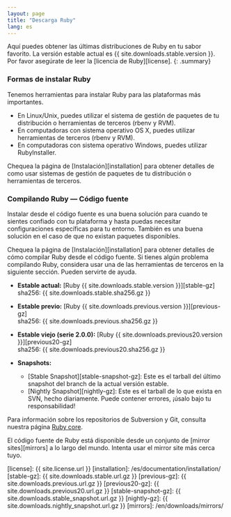 ```yaml
---
layout: page
title: "Descarga Ruby"
lang: es
---
```


Aquí puedes obtener las últimas distribuciones de Ruby en tu sabor
favorito. La versión estable actual es {{ site.downloads.stable.version }}.
Por favor asegúrate de leer la [licencia de Ruby][license].
{: .summary}

### Formas de instalar Ruby

Tenemos herramientas para instalar Ruby para las plataformas más importantes.

* En Linux/Unix, puedes utilizar el sistema de gestión de paquetes de tu
  distribución o herramientas de terceros (rbenv y RVM).
* En computadoras con sistema operativo OS X, puedes utilizar herramientas de terceros (rbenv y RVM).
* En computadoras con sistema operativo Windows, puedes utilizar RubyInstaller.

Chequea la página de [Instalación][installation] para obtener detalles de como usar
sistemas de gestión de paquetes de tu distribución o herramientas de terceros.

### Compilando Ruby — Código fuente

Instalar desde el código fuente es una buena solución para cuando te sientes
confiado con tu plataforma y hasta puedas necesitar configuraciones
específicas para tu entorno. También es una buena solución en el caso de
que no existan paquetes disponibles.

Chequea la página de [Instalación][installation] para obtener detalles de cómo compilar
Ruby desde el código fuente. Si tienes algún problema compilando Ruby, considera
usar una de las herramientas de terceros en la siguiente sección. Pueden servirte
de ayuda.

* **Estable actual:**
  [Ruby {{ site.downloads.stable.version }}][stable-gz]<br>
  sha256: {{ site.downloads.stable.sha256.gz }}

* **Estable previo:**
  [Ruby {{ site.downloads.previous.version }}][previous-gz]<br>
  sha256: {{ site.downloads.previous.sha256.gz }}

* **Estable viejo (serie 2.0.0):**
  [Ruby {{ site.downloads.previous20.version }}][previous20-gz]<br>
  sha256: {{ site.downloads.previous20.sha256.gz }}

* **Snapshots:**
  * [Stable Snapshot][stable-snapshot-gz]:
    Este es el tarball del último snapshot del branch de la actual versión estable.
  * [Nightly Snapshot][nightly-gz]:
    Este es el tarball de lo que exista en SVN, hecho diariamente.
    Puede contener errores, ¡úsalo bajo tu responsabilidad!

Para información sobre los repositorios de Subversion y Git, consulta
nuestra página [Ruby core](/es/community/ruby-core/).

El código fuente de Ruby está disponible desde un conjunto
de [mirror sites][mirrors] a lo largo del mundo.
Intenta usar el mirror site más cerca tuyo.



[license]: {{ site.license.url }}
[installation]: /es/documentation/installation/
[stable-gz]: {{ site.downloads.stable.url.gz }}
[previous-gz]: {{ site.downloads.previous.url.gz }}
[previous20-gz]: {{ site.downloads.previous20.url.gz }}
[stable-snapshot-gz]: {{ site.downloads.stable_snapshot.url.gz }}
[nightly-gz]: {{ site.downloads.nightly_snapshot.url.gz }}
[mirrors]: /en/downloads/mirrors/
